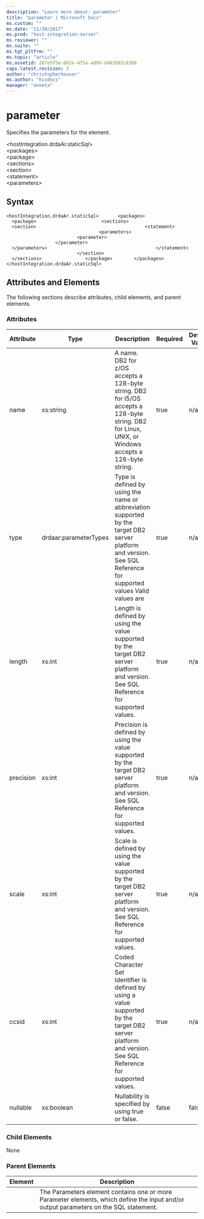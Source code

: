 ```yaml
---
description: "Learn more about: parameter"
title: "parameter | Microsoft Docs"
ms.custom: ""
ms.date: "11/30/2017"
ms.prod: "host-integration-server"
ms.reviewer: ""
ms.suite: ""
ms.tgt_pltfrm: ""
ms.topic: "article"
ms.assetid: 287e5f5e-602e-475a-ad9d-d481692c8368
caps.latest.revision: 3
author: "christopherhouser"
ms.author: "hisdocs"
manager: "anneta"
---
```

# parameter
Specifies the parameters for the  element.  
  
 \<hostIntegration.drdaAr.staticSql>  
\<packages>  
\<package>  
\<sections>  
\<section>  
\<statement>  
\<parameters>  
  
## Syntax  
  
```  
<hostIntegration.drdaAr.staticSql>       <packages>                <package>                        <sections>                                <section>                                        <statement>                                                <parameters>                                                        <parameter>                                                        </parameter>                                                </parameters>                                        </statement>                                </section>                        </sections>                </package>        </packages></hostIntegration.drdaAr.staticSql>  
```  
  
## Attributes and Elements  
 The following sections describe attributes, child elements, and parent elements.  
  
### Attributes  
  
|Attribute|Type|Description|Required|Default Value|  
|---------------|----------|-----------------|--------------|-------------------|  
|name|xs:string|A name. DB2 for z/OS accepts a 128-byte string. DB2 for i5/OS accepts a 128-byte string. DB2 for Linux, UNIX, or Windows accepts a 128-byte string.|true|n/a|  
|type|drdaar:parameterTypes|Type is defined by using the name or abbreviation supported by the target DB2 server platform and version. See SQL Reference for supported values Valid values are|true|n/a|  
|length|xs:int|Length is defined by using the value supported by the target DB2 server platform and version. See SQL Reference for supported values.|true|n/a|  
|precision|xs:int|Precision is defined by using the value supported by the target DB2 server platform and version. See SQL Reference for supported values.|true|n/a|  
|scale|xs:int|Scale is defined by using the value supported by the target DB2 server platform and version. See SQL Reference for supported values.|true|n/a|  
|ccsid|xs:int|Coded Character Set Identifier is defined by using a value supported by the target DB2 server platform and version. See SQL Reference for supported values.|true|n/a|  
|nullable|xs:boolean|Nullability is specified by using true or false.|false|false|  
  
### Child Elements  
 None  
  
### Parent Elements  
  
|Element|Description|  
|-------------|-----------------|  
||The Parameters element contains one or more Parameter elements, which define the input and/or output parameters on the SQL statement.|
